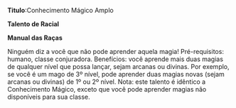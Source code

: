 **Titulo**:Conhecimento Mágico Amplo

**Talento de Racial**

**Manual das Raças**

 Ninguém diz a você que não pode aprender aquela magia! Pré-requisitos: humano, classe conjuradora. Benefícios: você aprende mais duas magias de qualquer nível que possa lançar, sejam arcanas ou divinas. Por exemplo, se você é um mago de 3º nível, pode aprender duas magias novas (sejam arcanas ou divinas) de 1º ou 2º nível. Nota: este talento é idêntico a Conhecimento Mágico, exceto que você pode aprender magias não disponíveis para sua classe.